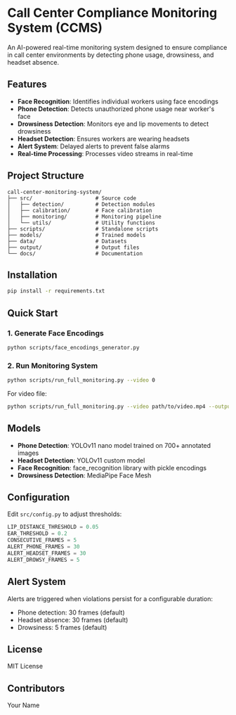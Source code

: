 # Call Center Compliance Monitoring System (CCMS)

An AI-powered real-time monitoring system designed to ensure compliance in call center environments by detecting phone usage, drowsiness, and headset absence.

## Features

- **Face Recognition**: Identifies individual workers using face encodings
- **Phone Detection**: Detects unauthorized phone usage near worker's face
- **Drowsiness Detection**: Monitors eye and lip movements to detect drowsiness
- **Headset Detection**: Ensures workers are wearing headsets
- **Alert System**: Delayed alerts to prevent false alarms
- **Real-time Processing**: Processes video streams in real-time

## Project Structure

```
call-center-monitoring-system/
├── src/                    # Source code
│   ├── detection/          # Detection modules
│   ├── calibration/        # Face calibration
│   ├── monitoring/         # Monitoring pipeline
│   └── utils/              # Utility functions
├── scripts/                # Standalone scripts
├── models/                 # Trained models
├── data/                   # Datasets
├── output/                 # Output files
└── docs/                   # Documentation
```

## Installation

```bash
pip install -r requirements.txt
```

## Quick Start

### 1. Generate Face Encodings

```bash
python scripts/face_encodings_generator.py
```

### 2. Run Monitoring System

```bash
python scripts/run_full_monitoring.py --video 0
```

For video file:
```bash
python scripts/run_full_monitoring.py --video path/to/video.mp4 --output output/processed_videos/result.mp4
```

## Models

- **Phone Detection**: YOLOv11 nano model trained on 700+ annotated images
- **Headset Detection**: YOLOv11 custom model
- **Face Recognition**: face_recognition library with pickle encodings
- **Drowsiness Detection**: MediaPipe Face Mesh

## Configuration

Edit `src/config.py` to adjust thresholds:

```python
LIP_DISTANCE_THRESHOLD = 0.05
EAR_THRESHOLD = 0.2
CONSECUTIVE_FRAMES = 5
ALERT_PHONE_FRAMES = 30
ALERT_HEADSET_FRAMES = 30
ALERT_DROWSY_FRAMES = 5
```

## Alert System

Alerts are triggered when violations persist for a configurable duration:
- Phone detection: 30 frames (default)
- Headset absence: 30 frames (default)
- Drowsiness: 5 frames (default)

## License

MIT License

## Contributors

Your Name